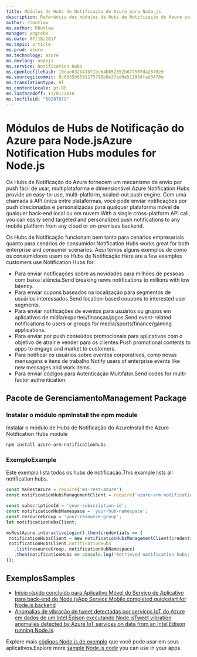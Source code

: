 ```yaml
---
title: Módulos de Hubs de Notificação do Azure para Node.js
description: Referência dos módulos de Hubs de Notificação do Azure para Node.js
author: rloutlaw
ms.author: ROutlaw
manager: angrobe
ms.date: 07/18/2017
ms.topic: article
ms.prod: azure
ms.technology: azure
ms.devlang: nodejs
ms.service: Notification Hubs
ms.openlocfilehash: 18eae632b41b71bc64b052852b677507da2678e9
ms.sourcegitcommit: 8c6935b6591175798b8e37ad0e511864fad3478e
ms.translationtype: HT
ms.contentlocale: pt-BR
ms.lasthandoff: 11/01/2018
ms.locfileid: "50287879"
---
```

# <a name="azure-notification-hubs-modules-for-nodejs"></a><span data-ttu-id="3d51d-103">Módulos de Hubs de Notificação do Azure para Node.js</span><span class="sxs-lookup"><span data-stu-id="3d51d-103">Azure Notification Hubs modules for Node.js</span></span>

<span data-ttu-id="3d51d-104">Os Hubs de Notificação do Azure fornecem um mecanismo de envio por push fácil de usar, multiplataforma e dimensionável.</span><span class="sxs-lookup"><span data-stu-id="3d51d-104">Azure Notification Hubs provide an easy-to-use, multi-platform, scaled-out push engine.</span></span> <span data-ttu-id="3d51d-105">Com uma chamada à API única entre plataformas, você pode enviar notificações por push direcionadas e personalizadas para qualquer plataforma móvel de qualquer back-end local ou em nuvem.</span><span class="sxs-lookup"><span data-stu-id="3d51d-105">With a single cross-platform API call, you can easily send targeted and personalized push notifications to any mobile platform from any cloud or on-premises backend.</span></span>

<span data-ttu-id="3d51d-106">Os Hubs de Notificação funcionam bem tanto para cenários empresariais quanto para cenários de consumidor.</span><span class="sxs-lookup"><span data-stu-id="3d51d-106">Notification Hubs works great for both enterprise and consumer scenarios.</span></span> <span data-ttu-id="3d51d-107">Aqui temos alguns exemplos de como os consumidores usam os Hubs de Notificação:</span><span class="sxs-lookup"><span data-stu-id="3d51d-107">Here are a few examples customers use Notification Hubs for:</span></span>
- <span data-ttu-id="3d51d-108">Para enviar notificações sobre as novidades para milhões de pessoas com baixa latência.</span><span class="sxs-lookup"><span data-stu-id="3d51d-108">Send breaking news notifications to millions with low latency.</span></span>
- <span data-ttu-id="3d51d-109">Para enviar cupons baseados na localização para segmentos de usuários interessados.</span><span class="sxs-lookup"><span data-stu-id="3d51d-109">Send location-based coupons to interested user segments.</span></span>
- <span data-ttu-id="3d51d-110">Para enviar notificações de eventos para usuários ou grupos em aplicativos de mídia/esportes/finanças/jogos.</span><span class="sxs-lookup"><span data-stu-id="3d51d-110">Send event-related notifications to users or groups for media/sports/finance/gaming applications.</span></span>
- <span data-ttu-id="3d51d-111">Para enviar por push conteúdos promocionais para aplicativos com o objetivo de atrair e vender para os clientes.</span><span class="sxs-lookup"><span data-stu-id="3d51d-111">Push promotional contents to apps to engage and market to customers.</span></span>
- <span data-ttu-id="3d51d-112">Para notificar os usuários sobre eventos corporativos, como novas mensagens e itens de trabalho.</span><span class="sxs-lookup"><span data-stu-id="3d51d-112">Notify users of enterprise events like new messages and work items.</span></span>
- <span data-ttu-id="3d51d-113">Para enviar códigos para Autenticação Multifator.</span><span class="sxs-lookup"><span data-stu-id="3d51d-113">Send codes for multi-factor authentication.</span></span>

## <a name="management-package"></a><span data-ttu-id="3d51d-114">Pacote de Gerenciamento</span><span class="sxs-lookup"><span data-stu-id="3d51d-114">Management Package</span></span>

### <a name="install-the-npm-module"></a><span data-ttu-id="3d51d-115">Instalar o módulo npm</span><span class="sxs-lookup"><span data-stu-id="3d51d-115">Install the npm module</span></span>

<span data-ttu-id="3d51d-116">Instalar o módulo de Hubs de Notificação do Azure</span><span class="sxs-lookup"><span data-stu-id="3d51d-116">Install the Azure Notification Hubs module</span></span> 

```bash
npm install azure-arm-notificationhubs
```

### <a name="example"></a><span data-ttu-id="3d51d-117">Exemplo</span><span class="sxs-lookup"><span data-stu-id="3d51d-117">Example</span></span>

<span data-ttu-id="3d51d-118">Este exemplo lista todos os hubs de notificação.</span><span class="sxs-lookup"><span data-stu-id="3d51d-118">This example lists all notification hubs.</span></span>

 ```javascript
const msRestAzure = require('ms-rest-azure');
const notificationHubsManagementClient = require('azure-arm-notificationhubs');

const subscriptionId = 'your-subscription-id';
const notificationHubNamespace = 'your-hub-namespace';
const resourceGroup = 'your-resource-group';
let notificationHubsClient;

msRestAzure.interactiveLogin().then(credentials => {
  notificationHubsClient = new notificationHubsManagementClient(credentials, subscriptionId);
  notificationHubsClient.notificationHubs
    .list(resourceGroup, notificationHubNamespace)
    .then(notificationHubs => console.log('Retrieved notification hubs: ', notificationHubs));
});
```

## <a name="samples"></a><span data-ttu-id="3d51d-119">Exemplos</span><span class="sxs-lookup"><span data-stu-id="3d51d-119">Samples</span></span>

* [<span data-ttu-id="3d51d-120">Início rápido concluído para Aplicativo Móvel do Serviço de Aplicativo para back-end do Node.js</span><span class="sxs-lookup"><span data-stu-id="3d51d-120">App Service Mobile completed quickstart for Node.js backend</span></span>](https://azure.microsoft.com/resources/samples/app-service-mobile-nodejs-backend-quickstart/)
* [<span data-ttu-id="3d51d-121">Anomalias de vibração de tweet detectadas por serviços IoT do Azure em dados de um Intel Edison executando Node.js</span><span class="sxs-lookup"><span data-stu-id="3d51d-121">Tweet vibration anomalies detected by Azure IoT services on data from an Intel Edison running Node.js</span></span>](https://azure.microsoft.com/resources/samples/iot-hub-nodejs-intel-edison-vibration-anomaly-detection/)

<span data-ttu-id="3d51d-122">Explore mais [códigos Node.js de exemplo](https://azure.microsoft.com/resources/samples/?platform=nodejs) que você pode usar em seus aplicativos.</span><span class="sxs-lookup"><span data-stu-id="3d51d-122">Explore more [sample Node.js code](https://azure.microsoft.com/resources/samples/?platform=nodejs) you can use in your apps.</span></span>
